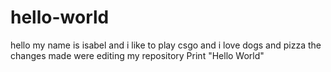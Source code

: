 # hello-world

hello my name is isabel and i like to play csgo and i love dogs and pizza
the changes made were editing my repository
Print "Hello World"
